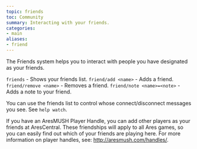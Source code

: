 ```yaml
---
topic: friends
toc: Community
summary: Interacting with your friends.
categories:
- main
aliases:
- friend
---
```

The Friends system helps you to interact with people you have designated as your friends.

`friends` - Shows your friends list.
`friend/add <name>` - Adds a friend.
`friend/remove <name>` - Removes a friend.
`friend/note <name>=<note>` - Adds a note to your friend.

You can use the friends list to control whose connect/disconnect messages you see.  See `help watch`.

If you have an AresMUSH Player Handle, you can add other players as your friends at AresCentral.  These friendships will apply to all Ares games, so you can easily find out which of your friends are playing here.  For more information on player handles, see: http://aresmush.com/handles/.
